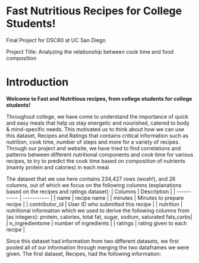 # Fast Nutritious Recipes for College Students!
Final Project for DSC80 at UC San Diego

Project Title: Analyzing the relationship between cook time and food composition

# Introduction

**Welcome to Fast and Nutritious recipes, from college students for college students!**

Throughout college, we have come to understand the importance of quick and easy meals that help us stay energetic and nourished, catered to body & mind-specific needs. This motivated us to think about how we can use this dataset, Recipes and Ratings that contains critical information such as nutrition, cook time, number of steps and more for a variety of recipes. Through our project and website, we have tried to find correlations and patterns between different nutritional components and cook time for various recipes, to try to predict the cook time based on composition of nutrients (mainly protein and calories) in each meal. 

The dataset that we use here contains 234,427 rows (woah!), and 26 columns, out of which we focus on the following columns (explanations based on the recipes and ratings dataset):
| Columns | Description |
| ----------- | ----------- |
| name | recipe name |
| minutes | Minutes to prepare recipe |
| contributor_id | User ID who submitted this recipe |
| nutrition | nutritional information which we used to derive the following columns from (as integers): protein, calories, total fat, sugar, sodium, saturated fats,carbs|
| n_ingredientsme | number of ingredients |
| ratings | rating given to each recipe |


Since this dataset had information from two different datasets, we first pooled all of our information through merging the two dataframes we were given. 
The first dataset, Recipes, had the following information: 


